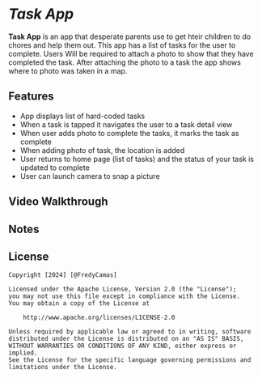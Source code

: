 # *Task App*

**Task App** is an app that desperate parents use to get hteir children to do chores and help them out. This app has a list of tasks for the user to complete. Users Will be required to attach a photo to show that they have completed the task. After attaching the photo to a task the app shows where to photo was taken in a map. 

## Features

- App displays list of hard-coded tasks
- When a task is tapped it navigates the user to a task detail view
- When user adds photo to complete the tasks, it marks the task as complete
- When adding photo of task, the location is added
- User returns to home page (list of tasks) and the status of your task is updated to complete
- User can launch camera to snap a picture	

## Video Walkthrough


## Notes



## License

    Copyright [2024] [@FredyCamas]

    Licensed under the Apache License, Version 2.0 (the "License");
    you may not use this file except in compliance with the License.
    You may obtain a copy of the License at

        http://www.apache.org/licenses/LICENSE-2.0

    Unless required by applicable law or agreed to in writing, software
    distributed under the License is distributed on an "AS IS" BASIS,
    WITHOUT WARRANTIES OR CONDITIONS OF ANY KIND, either express or implied.
    See the License for the specific language governing permissions and
    limitations under the License.
